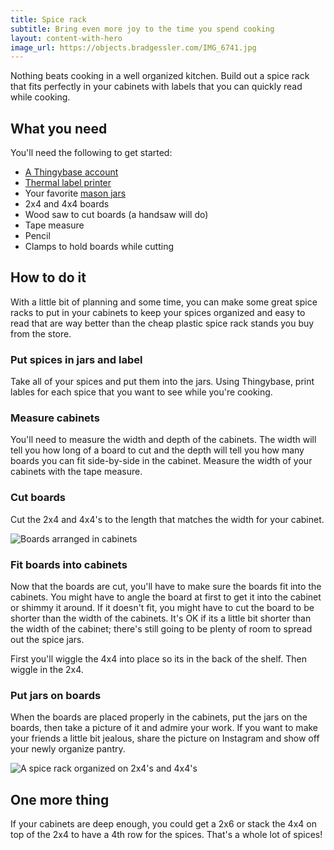 ```yaml
---
title: Spice rack
subtitle: Bring even more joy to the time you spend cooking
layout: content-with-hero
image_url: https://objects.bradgessler.com/IMG_6741.jpg
---
```


Nothing beats cooking in a well organized kitchen. Build out a spice rack that fits perfectly in your cabinets with labels that you can quickly read while cooking.

## What you need

You'll need the following to get started:

* [A Thingybase account](/launch)
* [Thermal label printer](/help/printers)
* Your favorite [mason jars](https://www.amazon.com/s?k=mason+jars)
* 2x4 and 4x4 boards
* Wood saw to cut boards (a handsaw will do)
* Tape measure
* Pencil
* Clamps to hold boards while cutting

## How to do it

With a little bit of planning and some time, you can make some great spice racks to put in your cabinets to keep your spices organized and easy to read that are way better than the cheap plastic spice rack stands you buy from the store.

### Put spices in jars and label

Take all of your spices and put them into the jars. Using Thingybase, print lables for each spice that you want to see while you're cooking.

### Measure cabinets

You'll need to measure the width and depth of the cabinets. The width will tell you how long of a board to cut and the depth will tell you how many boards you can fit side-by-side in the cabinet. Measure the width of your cabinets with the tape measure.

### Cut boards

Cut the 2x4 and 4x4's to the length that matches the width for your cabinet.

![Boards arranged in cabinets](vector:///illustrations/spice-rack-board-cutaway.svg)

### Fit boards into cabinets

Now that the boards are cut, you'll have to make sure the boards fit into the cabinets. You might have to angle the board at first to get it into the cabinet or shimmy it around. If it doesn't fit, you might have to cut the board to be shorter than the width of the cabinets. It's OK if its a little bit shorter than the width of the cabinet; there's still going to be plenty of room to spread out the spice jars.

First you'll wiggle the 4x4 into place so its in the back of the shelf. Then wiggle in the 2x4.

### Put jars on boards

When the boards are placed properly in the cabinets, put the jars on the boards, then take a picture of it and admire your work. If you want to make your friends a little bit jealous, share the picture on Instagram and show off your newly organize pantry.

![A spice rack organized on 2x4's and 4x4's](https://objects.bradgessler.com/IMG_6741.jpg)

## One more thing

If your cabinets are deep enough, you could get a 2x6 or stack the 4x4 on top of the 2x4 to have a 4th row for the spices. That's a whole lot of spices!